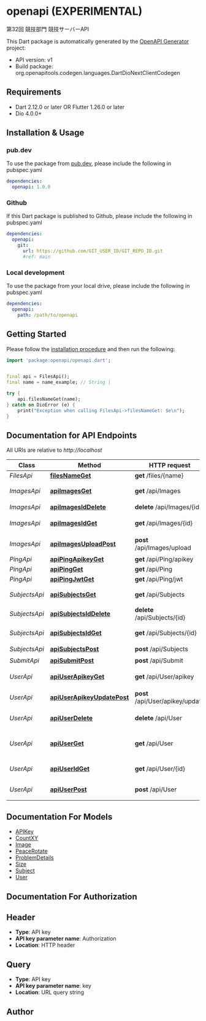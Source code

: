 # openapi (EXPERIMENTAL)
第32回 競技部門 競技サーバーAPI

This Dart package is automatically generated by the [OpenAPI Generator](https://openapi-generator.tech) project:

- API version: v1
- Build package: org.openapitools.codegen.languages.DartDioNextClientCodegen

## Requirements

* Dart 2.12.0 or later OR Flutter 1.26.0 or later
* Dio 4.0.0+

## Installation & Usage

### pub.dev
To use the package from [pub.dev](https://pub.dev), please include the following in pubspec.yaml
```yaml
dependencies:
  openapi: 1.0.0
```

### Github
If this Dart package is published to Github, please include the following in pubspec.yaml
```yaml
dependencies:
  openapi:
    git:
      url: https://github.com/GIT_USER_ID/GIT_REPO_ID.git
      #ref: main
```

### Local development
To use the package from your local drive, please include the following in pubspec.yaml
```yaml
dependencies:
  openapi:
    path: /path/to/openapi
```

## Getting Started

Please follow the [installation procedure](#installation--usage) and then run the following:

```dart
import 'package:openapi/openapi.dart';


final api = FilesApi();
final name = name_example; // String | 

try {
    api.filesNameGet(name);
} catch on DioError (e) {
    print("Exception when calling FilesApi->filesNameGet: $e\n");
}

```

## Documentation for API Endpoints

All URIs are relative to *http://localhost*

Class | Method | HTTP request | Description
------------ | ------------- | ------------- | -------------
*FilesApi* | [**filesNameGet**](doc\FilesApi.md#filesnameget) | **get** /files/{name} | 
*ImagesApi* | [**apiImagesGet**](doc\ImagesApi.md#apiimagesget) | **get** /api/Images | すべての画像を取得
*ImagesApi* | [**apiImagesIdDelete**](doc\ImagesApi.md#apiimagesiddelete) | **delete** /api/Images/{id} | 画像の削除
*ImagesApi* | [**apiImagesIdGet**](doc\ImagesApi.md#apiimagesidget) | **get** /api/Images/{id} | 画像情報の取得
*ImagesApi* | [**apiImagesUploadPost**](doc\ImagesApi.md#apiimagesuploadpost) | **post** /api/Images/upload | 画像のアップロード
*PingApi* | [**apiPingApikeyGet**](doc\PingApi.md#apipingapikeyget) | **get** /api/Ping/apikey | 
*PingApi* | [**apiPingGet**](doc\PingApi.md#apipingget) | **get** /api/Ping | 
*PingApi* | [**apiPingJwtGet**](doc\PingApi.md#apipingjwtget) | **get** /api/Ping/jwt | 
*SubjectsApi* | [**apiSubjectsGet**](doc\SubjectsApi.md#apisubjectsget) | **get** /api/Subjects | すべての課題を取得
*SubjectsApi* | [**apiSubjectsIdDelete**](doc\SubjectsApi.md#apisubjectsiddelete) | **delete** /api/Subjects/{id} | 課題の削除
*SubjectsApi* | [**apiSubjectsIdGet**](doc\SubjectsApi.md#apisubjectsidget) | **get** /api/Subjects/{id} | 課題情報の取得
*SubjectsApi* | [**apiSubjectsPost**](doc\SubjectsApi.md#apisubjectspost) | **post** /api/Subjects | 課題の生成
*SubmitApi* | [**apiSubmitPost**](doc\SubmitApi.md#apisubmitpost) | **post** /api/Submit | 回答の検証
*UserApi* | [**apiUserApikeyGet**](doc\UserApi.md#apiuserapikeyget) | **get** /api/User/apikey | APIキーの取得
*UserApi* | [**apiUserApikeyUpdatePost**](doc\UserApi.md#apiuserapikeyupdatepost) | **post** /api/User/apikey/update | APIキーの更新
*UserApi* | [**apiUserDelete**](doc\UserApi.md#apiuserdelete) | **delete** /api/User | ユーザーを削除
*UserApi* | [**apiUserGet**](doc\UserApi.md#apiuserget) | **get** /api/User | 自身のユーザー情報を取得
*UserApi* | [**apiUserIdGet**](doc\UserApi.md#apiuseridget) | **get** /api/User/{id} | ユーザー情報の取得
*UserApi* | [**apiUserPost**](doc\UserApi.md#apiuserpost) | **post** /api/User | ユーザーを登録


## Documentation For Models

 - [APIKey](doc\APIKey.md)
 - [CountXY](doc\CountXY.md)
 - [Image](doc\Image.md)
 - [PeaceRotate](doc\PeaceRotate.md)
 - [ProblemDetails](doc\ProblemDetails.md)
 - [Size](doc\Size.md)
 - [Subject](doc\Subject.md)
 - [User](doc\User.md)


## Documentation For Authorization


## Header

- **Type**: API key
- **API key parameter name**: Authorization
- **Location**: HTTP header

## Query

- **Type**: API key
- **API key parameter name**: key
- **Location**: URL query string


## Author




